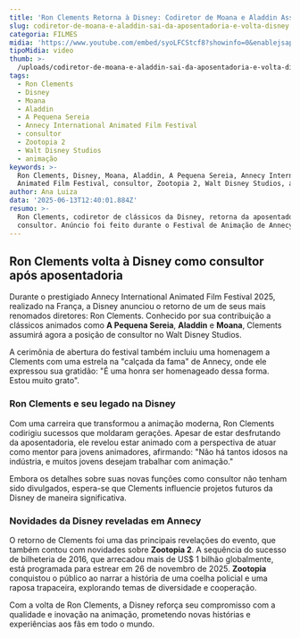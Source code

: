 ```yaml
---
title: 'Ron Clements Retorna à Disney: Codiretor de Moana e Aladdin Assume Nova Função'
slug: codiretor-de-moana-e-aladdin-sai-da-aposentadoria-e-volta-disney
categoria: FILMES
midia: 'https://www.youtube.com/embed/syoLFCStcf8?showinfo=0&enablejsapi=1'
tipoMidia: video
thumb: >-
  /uploads/codiretor-de-moana-e-aladdin-sai-da-aposentadoria-e-volta-disney-thumb.png
tags:
  - Ron Clements
  - Disney
  - Moana
  - Aladdin
  - A Pequena Sereia
  - Annecy International Animated Film Festival
  - consultor
  - Zootopia 2
  - Walt Disney Studios
  - animação
keywords: >-
  Ron Clements, Disney, Moana, Aladdin, A Pequena Sereia, Annecy International
  Animated Film Festival, consultor, Zootopia 2, Walt Disney Studios, animação
author: Ana Luiza
data: '2025-06-13T12:40:01.884Z'
resumo: >-
  Ron Clements, codiretor de clássicos da Disney, retorna da aposentadoria como
  consultor. Anúncio foi feito durante o Festival de Animação de Annecy 2025.
---
```


## Ron Clements volta à Disney como consultor após aposentadoria

Durante o prestigiado Annecy International Animated Film Festival 2025, realizado na França, a Disney anunciou o retorno de um de seus mais renomados diretores: Ron Clements. Conhecido por sua contribuição a clássicos animados como **A Pequena Sereia**, **Aladdin** e **Moana**, Clements assumirá agora a posição de consultor no Walt Disney Studios.

A cerimônia de abertura do festival também incluiu uma homenagem a Clements com uma estrela na "calçada da fama" de Annecy, onde ele expressou sua gratidão: "É uma honra ser homenageado dessa forma. Estou muito grato".

### Ron Clements e seu legado na Disney

Com uma carreira que transformou a animação moderna, Ron Clements codirigiu sucessos que moldaram gerações. Apesar de estar desfrutando da aposentadoria, ele revelou estar animado com a perspectiva de atuar como mentor para jovens animadores, afirmando: "Não há tantos idosos na indústria, e muitos jovens desejam trabalhar com animação."

Embora os detalhes sobre suas novas funções como consultor não tenham sido divulgados, espera-se que Clements influencie projetos futuros da Disney de maneira significativa.

### Novidades da Disney reveladas em Annecy

O retorno de Clements foi uma das principais revelações do evento, que também contou com novidades sobre **Zootopia 2**. A sequência do sucesso de bilheteria de 2016, que arrecadou mais de US$ 1 bilhão globalmente, está programada para estrear em 26 de novembro de 2025. **Zootopia** conquistou o público ao narrar a história de uma coelha policial e uma raposa trapaceira, explorando temas de diversidade e cooperação.

Com a volta de Ron Clements, a Disney reforça seu compromisso com a qualidade e inovação na animação, prometendo novas histórias e experiências aos fãs em todo o mundo.
